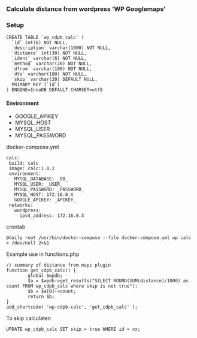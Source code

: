 ### Calculate distance from wordpress 'WP Googlemaps'

### Setup

```
CREATE TABLE `wp_cdpb_calc` (
  `id` int(6) NOT NULL,
  `description` varchar(1000) NOT NULL,
  `distance` int(30) NOT NULL,
  `ident` varchar(6) NOT NULL,
  `method` varchar(20) NOT NULL,
  `dfrom` varchar(100) NOT NULL,
  `dto` varchar(100) NOT NULL,
  `skip` varchar(20) DEFAULT NULL,
  PRIMARY KEY (`id`)
) ENGINE=InnoDB DEFAULT CHARSET=utf8
```

#### Environment
- GOOGLE_APIKEY
- MYSQL_HOST
- MYSQL_USER
- MYSQL_PASSWORD

docker-compose.yml
```
calc:
 build: calc
 image: calc:1.0.2
 environment:
   MYSQL_DATABASE: _DB_
   MYSQL_USER: _USER_
   MYSQL_PASSWORD: _PASSWORD_
   MYSQL_HOST: 172.16.0.X
   GOOGLE_APIKEY: _APIKEY_
 networks:
   wordpress:
     ipv4_address: 172.16.0.X
```

crontab
```
@daily root /usr/bin/docker-compose --file docker-compose.yml up calc > /dev/null 2>&1

```

Example use in functions.php
```
// summary of distance from maps plugin
function get_cdpb_calc() {
        global $wpdb;
        $a = $wpdb->get_results("SELECT ROUND(SUM(distance)/1000) as count FROM wp_cdpb_calc where skip is not true");
        $b = $a[0]->count;
        return $b;
}
add_shortcode( 'wp-cdpb-calc', 'get_cdpb_calc' );
```

To skip calculaten
```
UPDATE wp_cdpb_calc SET skip = true WHERE id = xx;
```
